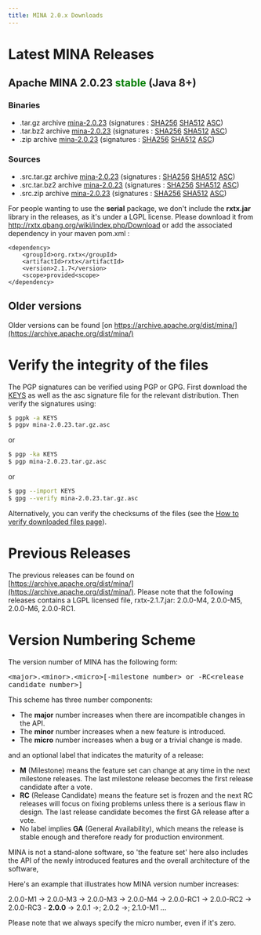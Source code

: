 ```yaml
---
title: MINA 2.0.x Downloads
---
```


# Latest MINA Releases

## Apache MINA 2.0.23 <font color="green">stable</font> (Java 8+)

### Binaries

* .tar.gz archive [mina-2.0.23](https://www.apache.org/dyn/closer.lua/mina/mina/2.0.23/apache-mina-2.0.23-bin.tar.gz) (signatures : [SHA256](https://www.apache.org/dist/mina/mina/2.0.23/apache-mina-2.0.23-bin.tar.gz.sha256) [SHA512](https://www.apache.org/dist/mina/mina/2.0.23/apache-mina-2.0.23-bin.tar.gz.sha512) [ASC](https://www.apache.org/dist/mina/mina/2.0.23/apache-mina-2.0.23-bin.tar.gz.asc))
* .tar.bz2 archive [mina-2.0.23](https://www.apache.org/dyn/closer.lua/mina/mina/2.0.23/apache-mina-2.0.23-bin.tar.bz2) (signatures : [SHA256](https://www.apache.org/dist/mina/mina/2.0.23/apache-mina-2.0.23-bin.tar.bz2.sha256) [SHA512](https://www.apache.org/dist/mina/mina/2.0.23/apache-mina-2.0.23-bin.tar.bz2.sha512) [ASC](https://www.apache.org/dist/mina/mina/2.0.23/apache-mina-2.0.23-bin.tar.bz2.asc))
* .zip archive [mina-2.0.23](https://www.apache.org/dyn/closer.lua/mina/mina/2.0.23/apache-mina-2.0.23-bin.zip) (signatures : [SHA256](https://www.apache.org/dist/mina/mina/2.0.23/apache-mina-2.0.23-bin.zip.sha256) [SHA512](https://www.apache.org/dist/mina/mina/2.0.23/apache-mina-2.0.23-bin.zip.sha512) [ASC](https://www.apache.org/dist/mina/mina/2.0.23/apache-mina-2.0.23-bin.zip.asc))

### Sources

* .src.tar.gz archive [mina-2.0.23](https://www.apache.org/dyn/closer.lua/mina/mina/2.0.23/apache-mina-2.0.23-src.tar.gz) (signatures : [SHA256](https://www.apache.org/dist/mina/mina/2.0.23/apache-mina-2.0.23-src.tar.gz.sha256) [SHA512](https://www.apache.org/dist/mina/mina/2.0.23/apache-mina-2.0.23-src.tar.gz.sha512) [ASC](https://www.apache.org/dist/mina/mina/2.0.23/apache-mina-2.0.23-src.tar.gz.asc))
* .src.tar.bz2 archive [mina-2.0.23](https://www.apache.org/dyn/closer.lua/mina/mina/2.0.23/apache-mina-2.0.23-src.tar.bz2) (signatures : [SHA256](https://www.apache.org/dist/mina/mina/2.0.23/apache-mina-2.0.23-src.tar.bz2.sha256) [SHA512](https://www.apache.org/dist/mina/mina/2.0.23/apache-mina-2.0.23-src.tar.bz2.sha512) [ASC](https://www.apache.org/dist/mina/mina/2.0.23/apache-mina-2.0.23-src.tar.bz2.asc))
* .src.zip archive [mina-2.0.23](https://www.apache.org/dyn/closer.lua/mina/mina/2.0.23/apache-mina-2.0.23-src.zip) (signatures : [SHA256](https://www.apache.org/dist/mina/mina/2.0.23/apache-mina-2.0.23-src.zip.sha256) [SHA512](https://www.apache.org/dist/mina/mina/2.0.23/apache-mina-2.0.23-src.zip.sha512) [ASC](https://www.apache.org/dist/mina/mina/2.0.23/apache-mina-2.0.23-src.zip.asc))

<div class="note" markdown="1">
    For people wanting to use the <strong>serial</strong> package, we don't include the <strong>rxtx.jar</strong> library in the releases, as it's under a LGPL license. Please download it from <a href="http://rxtx.qbang.org/wiki/index.php/Download" class="external-link" rel="nofollow">http://rxtx.qbang.org/wiki/index.php/Download</a> or add the associated dependency in your maven pom.xml :

    <dependency>
        <groupId>org.rxtx</groupId>
        <artifactId>rxtx</artifactId>
        <version>2.1.7</version>
        <scope>provided<scope>
    </dependency>
</div>

## Older versions

Older versions can be found [on https://archive.apache.org/dist/mina/](https://archive.apache.org/dist/mina/)

# Verify the integrity of the files

The PGP signatures can be verified using PGP or GPG. First download the [KEYS](https://downloads.apache.org/mina/KEYS) as well as the asc signature file for the relevant distribution. Then verify the signatures using:

```bash
$ pgpk -a KEYS
$ pgpv mina-2.0.23.tar.gz.asc
```

or

```bash
$ pgp -ka KEYS
$ pgp mina-2.0.23.tar.gz.asc
```

or

```bash
$ gpg --import KEYS
$ gpg --verify mina-2.0.23.tar.gz.asc
```

Alternatively, you can verify the checksums of the files (see the [How to verify downloaded files page](https://www.apache.org/info/verification.html)). 

# Previous Releases

The previous releases can be found on [https://archive.apache.org/dist/mina/](https://archive.apache.org/dist/mina/). Please note that the following releases contains a LGPL licensed file, rxtx-2.1.7.jar: 2.0.0-M4, 2.0.0-M5, 2.0.0-M6, 2.0.0-RC1.

# Version Numbering Scheme

The version number of MINA has the following form:

<div class="info" markdown="1">
    <tt>&lt;major&gt;.&lt;minor&gt;.&lt;micro&gt;[-milestone number&gt; or -RC&lt;release candidate number&gt;]</tt>
</div>

This scheme has three number components:

* The __major__ number increases when there are incompatible changes in the API.
* The __minor__ number increases when a new feature is introduced.
* The __micro__ number increases when a bug or a trivial change is made.

and an optional label that indicates the maturity of a release:

* __M__ (Milestone) means the feature set can change at any time in the next milestone releases. The last milestone release becomes the first release candidate after a vote.
* __RC__ (Release Candidate) means the feature set is frozen and the next RC releases will focus on fixing problems unless there is a serious flaw in design. The last release candidate becomes the first GA release after a vote.
* No label implies __GA__ (General Availability), which means the release is stable enough and therefore ready for production environment.

MINA is not a stand-alone software, so 'the feature set' here also includes the API of the newly introduced features and the overall architecture of the software,

Here's an example that illustrates how MINA version number increases:

<div class="info" markdown="1">
    2.0.0-M1 -> 2.0.0-M3 -> 2.0.0-M3 -> 2.0.0-M4 ->  2.0.0-RC1 -> 2.0.0-RC2 -> 2.0.0-RC3 - <strong>2.0.0</strong> -> 2.0.1 ->; 2.0.2 ->; 2.1.0-M1 ...
</div>

Please note that we always specify the micro number, even if it's zero.
